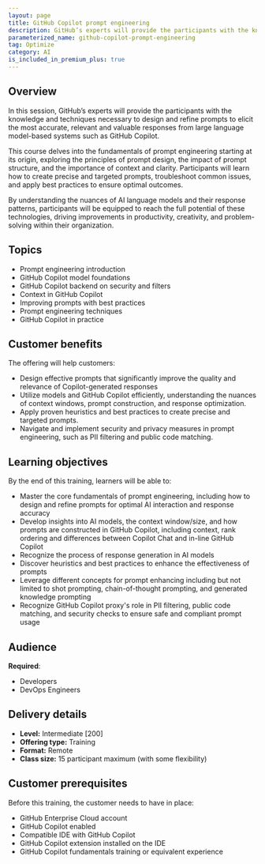 ```yaml
---
layout: page
title: GitHub Copilot prompt engineering
description: GitHub’s experts will provide the participants with the knowledge and techniques necessary to design and refine prompts to elicit the most accurate, relevant and valuable responses from large language model-based systems such as GitHub Copilot.
parameterized_name: github-copilot-prompt-engineering
tag: Optimize
category: AI
is_included_in_premium_plus: true
---
```


## Overview

In this session, GitHub’s experts will provide the participants with the knowledge and techniques necessary to design and refine prompts to elicit the most accurate, relevant and valuable responses from large language model-based systems such as GitHub Copilot.

This course delves into the fundamentals of prompt engineering starting at its origin, exploring the principles of prompt design, the impact of prompt structure, and the importance of context and clarity. Participants will learn how to create precise and targeted prompts, troubleshoot common issues, and apply best practices to ensure optimal outcomes.

By understanding the nuances of AI language models and their response patterns, participants will be equipped to reach the full potential of these technologies, driving improvements in productivity, creativity, and problem-solving within their organization.

## Topics

- Prompt engineering introduction  
- GitHub Copilot model foundations  
- GitHub Copilot backend on security and filters  
- Context in GitHub Copilot  
- Improving prompts with best practices  
- Prompt engineering techniques  
- GitHub Copilot in practice

## Customer benefits

The offering will help customers:

- Design effective prompts that significantly improve the quality and relevance of Copilot-generated responses  
- Utilize models and GitHub Copilot efficiently, understanding the nuances of context windows, prompt construction, and response optimization.  
- Apply proven heuristics and best practices to create precise and targeted prompts.  
- Navigate and implement security and privacy measures in prompt engineering, such as PII filtering and public code matching.

## Learning objectives

By the end of this training, learners will be able to: 

- Master the core fundamentals of prompt engineering, including how to design and refine prompts for optimal AI interaction and response accuracy  
- Develop insights into AI models, the context window/size, and how prompts are constructed in GitHub Copilot, including context, rank ordering and differences between Copilot Chat and in-line GitHub Copilot  
- Recognize the process of response generation in AI models  
- Discover heuristics and best practices to enhance the effectiveness of prompts  
- Leverage different concepts for prompt enhancing including but not limited to shot prompting, chain-of-thought prompting, and generated knowledge prompting  
- Recognize GitHub Copilot proxy's role in PII filtering, public code matching, and security checks to ensure safe and compliant prompt usage

## Audience

**Required**:

- Developers  
- DevOps Engineers

## Delivery details

- **Level:** Intermediate \[200\]  
- **Offering type:** Training  
- **Format:** Remote  
- **Class size:** 15 participant maximum (with some flexibility)

## Customer prerequisites

Before this training, the customer needs to have in place:

- GitHub Enterprise Cloud account  
- GitHub Copilot enabled  
- Compatible IDE with GitHub Copilot  
- GitHub Copilot extension installed on the IDE  
- GitHub Copilot fundamentals training or equivalent experience
